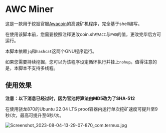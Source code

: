 # AWC Miner

这是一款用于挖掘官服[Awacoin](https://github.com/Hiyoteam/awacoin)的高速矿机程序，完全基于shell编写。    

在使用该脚本前，您需要按照注释更改coin.sh中`ACC`与`PWD`的值，更改完毕后方可运行。  

本脚本依赖`jq`和`hashcat`这两个GNU程序运行。     
    
如果您需要持续挖掘，您可以为该程序设定循环执行并挂上`nohup`。值得注意的是，本脚本不支持多线程。    

## 使用效果

__注意：以下消息已经过时，因为官池将算法由MD5改为了SHA-512__   
   
在使用骁龙870的Ubuntu 22.04 LTS proot容器内运行单次挖矿速度可提升至9秒/次，最高可提升至6秒/次。    
    
![Screenshot_2023-08-04-13-29-07-870_com.termux.jpg](https://s2.loli.net/2023/08/04/dmzXaI6HDl43N1s.jpg)

